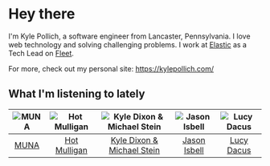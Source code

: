 # Hey there


I'm Kyle Pollich, a software engineer from Lancaster, Pennsylvania. I love web technology and solving challenging problems.
I work at [Elastic](https://www.elastic.co/) as a Tech Lead on [Fleet](https://www.elastic.co/guide/en/fleet/current/fleet-overview.html).

For more, check out my personal site: https://kylepollich.com/

## What I'm listening to lately

<!-- begin artists -->
  |![MUNA](https://i.scdn.co/image/ab6761610000f178eff80f0e9a1932555d15cd74)|![Hot Mulligan](https://i.scdn.co/image/ab6761610000f178ba1ce18b6a63e392b4d66e9e)|![Kyle Dixon & Michael Stein](https://i.scdn.co/image/ab6761610000f17888f71e301f3b88aa37dc4c07)|![Jason Isbell](https://i.scdn.co/image/ab6761610000f1784d03c4e0dacde5c1702c7c2f)|![Lucy Dacus](https://i.scdn.co/image/ab6761610000f178312e950a378c56701bd2584c)|
  |:---:|:---:|:---:|:---:|:---:|
  |[MUNA](https://open.spotify.com/artist/6xdRb2GypJ7DqnWAI2mHGn)|[Hot Mulligan](https://open.spotify.com/artist/1lKZzN2d4IqiEYxyECIEHI)|[Kyle Dixon & Michael Stein](https://open.spotify.com/artist/00oL7zWxmWveTsKF7DnIRd)|[Jason Isbell](https://open.spotify.com/artist/3Q8wgwyVVv0z4UEh1HB0KY)|[Lucy Dacus](https://open.spotify.com/artist/07D1Bjaof0NFlU32KXiqUP)|
<!-- end artists -->
